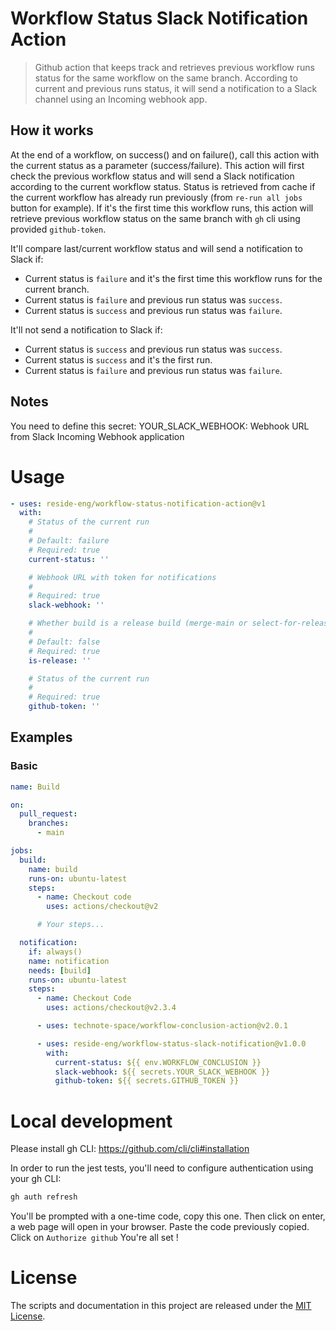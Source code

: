 # Workflow Status Slack Notification Action

> Github action that keeps track and retrieves previous workflow runs status for the same workflow on the same branch.
> According to current and previous runs status, it will send a notification to a Slack channel using an Incoming webhook app.

## How it works

At the end of a workflow, on success() and on failure(), call this action with the current status as a parameter (success/failure).
This action will first check the previous workflow status and will send a Slack notification according to the current workflow status.
Status is retrieved from cache if the current workflow has already run previously (from `re-run all jobs` button for example).
If it's the first time this workflow runs, this action will retrieve previous workflow status on the same branch with `gh` cli using provided `github-token`.

It'll compare last/current workflow status and will send a notification to Slack if:

- Current status is `failure` and it's the first time this workflow runs for the current branch.
- Current status is `failure` and previous run status was `success`.
- Current status is `success` and previous run status was `failure`.

It'll not send a notification to Slack if:

- Current status is `success` and previous run status was `success`.
- Current status is `success` and it's the first run.
- Current status is `failure` and previous run status was `failure`.

## Notes

You need to define this secret:
YOUR_SLACK_WEBHOOK: Webhook URL from Slack Incoming Webhook application

# Usage

<!-- start usage -->
<!-- Warning: Content between these comments is auto-generated. Do NOT manually edit. -->

```yaml
- uses: reside-eng/workflow-status-notification-action@v1
  with:
    # Status of the current run
    #
    # Default: failure
    # Required: true
    current-status: ''

    # Webhook URL with token for notifications
    #
    # Required: true
    slack-webhook: ''

    # Whether build is a release build (merge-main or select-for-release workflows)
    #
    # Default: false
    # Required: true
    is-release: ''

    # Status of the current run
    #
    # Required: true
    github-token: ''
```

<!-- end usage -->

## Examples

### Basic

```yaml
name: Build

on:
  pull_request:
    branches:
      - main

jobs:
  build:
    name: build
    runs-on: ubuntu-latest
    steps:
      - name: Checkout code
        uses: actions/checkout@v2

      # Your steps...

  notification:
    if: always()
    name: notification
    needs: [build]
    runs-on: ubuntu-latest
    steps:
      - name: Checkout Code
        uses: actions/checkout@v2.3.4

      - uses: technote-space/workflow-conclusion-action@v2.0.1

      - uses: reside-eng/workflow-status-slack-notification@v1.0.0
        with:
          current-status: ${{ env.WORKFLOW_CONCLUSION }}
          slack-webhook: ${{ secrets.YOUR_SLACK_WEBHOOK }}
          github-token: ${{ secrets.GITHUB_TOKEN }}
```

# Local development

Please install gh CLI:
https://github.com/cli/cli#installation

In order to run the jest tests, you'll need to configure authentication using your gh CLI:

```bash
gh auth refresh
```

You'll be prompted with a one-time code, copy this one.
Then click on enter, a web page will open in your browser.
Paste the code previously copied.
Click on `Authorize github`
You're all set !

# License

The scripts and documentation in this project are released under the [MIT License](LICENSE).
